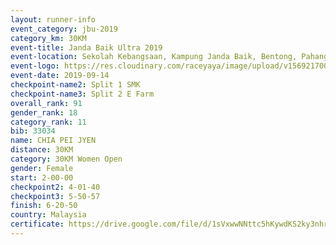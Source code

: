 ```yaml
---
layout: runner-info 
event_category: jbu-2019 
category_km: 30KM 
event-title: Janda Baik Ultra 2019 
event-location: Sekolah Kebangsaan, Kampung Janda Baik, Bentong, Pahang, Malaysia 
event-logo: https://res.cloudinary.com/raceyaya/image/upload/v1569217009/logo/janda-baik_vch1pc.jpg 
event-date: 2019-09-14 
checkpoint-name2: Split 1 SMK 
checkpoint-name3: Split 2 E Farm 
overall_rank: 91
gender_rank: 18
category_rank: 11
bib: 33034
name: CHIA PEI JYEN
distance: 30KM
category: 30KM Women Open
gender: Female
start: 2-00-00
checkpoint2: 4-01-40
checkpoint3: 5-50-57
finish: 6-20-50
country: Malaysia
certificate: https://drive.google.com/file/d/1sVxwwNNttc5hKywdKS2ky3nhrhxjtCTs/view?usp=sharing
---
```


